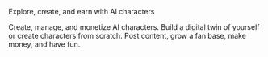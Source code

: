 Explore, create, and earn with AI characters

Create, manage, and monetize AI characters. Build a digital twin of yourself or create characters from scratch. Post content, grow a fan base, make money, and have fun. 

